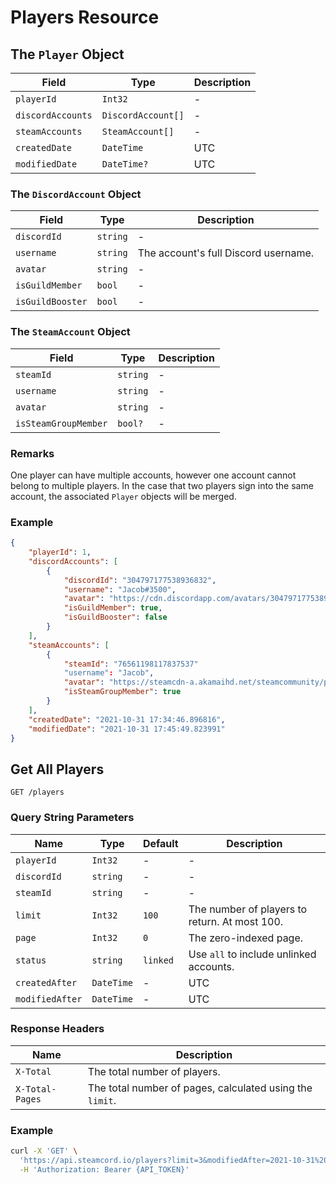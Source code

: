 # Players Resource

## The `Player` Object

| Field                      | Type               | Description                         |
| -------------------------- | ------------------ | ----------------------------------- |
| `playerId`                 | `Int32`            | -                                   |
| `discordAccounts`          | `DiscordAccount[]` | -                                   |
| `steamAccounts`            | `SteamAccount[]`   | -                                   |
| `createdDate`              | `DateTime`         | UTC                                 |
| `modifiedDate`             | `DateTime?`        | UTC                                 |

### The `DiscordAccount` Object

| Field            | Type        | Description                          |
| ---------------- | ----------- | ------------------------------------ |
| `discordId`      | `string`    | -                                    |
| `username`       | `string`    | The account's full Discord username. |
| `avatar`         | `string`    | -                                    |
| `isGuildMember`  | `bool`      | -                                    |
| `isGuildBooster` | `bool`      | -                                    |

### The `SteamAccount` Object

| Field                | Type     | Description |
| -------------------- | -------- | ----------- |
| `steamId`            | `string` | -           |
| `username`           | `string` | -           |
| `avatar`             | `string` | -           |
| `isSteamGroupMember` | `bool?`  | -           |

### Remarks

One player can have multiple accounts, however one account cannot belong to multiple
players. In the case that two players sign into the same account, the associated `Player` objects
will be merged.

### Example

```json
{
    "playerId": 1,
    "discordAccounts": [
        {
            "discordId": "304797177538936832",
            "username": "Jacob#3500",
            "avatar": "https://cdn.discordapp.com/avatars/304797177538936832/cb50b3412e61a9eb98049197af95a058.png",
            "isGuildMember": true,
            "isGuildBooster": false
        }
    ],
    "steamAccounts": [
        {
            "steamId": "76561198117837537"
            "username": "Jacob",
            "avatar": "https://steamcdn-a.akamaihd.net/steamcommunity/public/images/avatars/c8/c8b970a83746bef73d3042968e8ee43bcc0c8efc_full.jpg",
            "isSteamGroupMember": true
        }
    ],
    "createdDate": "2021-10-31 17:34:46.896816",
    "modifiedDate": "2021-10-31 17:45:49.823991"
}
```

## Get All Players

`GET /players`

### Query String Parameters

| Name            | Type       | Default  | Description                                   |
| --------------- | ---------- | -------- | --------------------------------------------- |
| `playerId`      | `Int32`    | -        | -                                             |
| `discordId`     | `string`   | -        | -                                             |
| `steamId`       | `string`   | -        | -                                             |
| `limit`         | `Int32`    | `100`    | The number of players to return. At most 100. |
| `page`          | `Int32`    | `0`      | The zero-indexed page.                        |
| `status`        | `string`   | `linked` | Use `all` to include unlinked accounts.       | 
| `createdAfter`  | `DateTime` | -        | UTC                                           |
| `modifiedAfter` | `DateTime` | -        | UTC                                           |

### Response Headers

| Name            | Description                                              |
| --------------- | -------------------------------------------------------- |
| `X-Total`       | The total number of players.                             |
| `X-Total-Pages` | The total number of pages, calculated using the `limit`. |

### Example

```bash
curl -X 'GET' \
  'https://api.steamcord.io/players?limit=3&modifiedAfter=2021-10-31%2017%3A45%3A49.823991' \
  -H 'Authorization: Bearer {API_TOKEN}'
```
